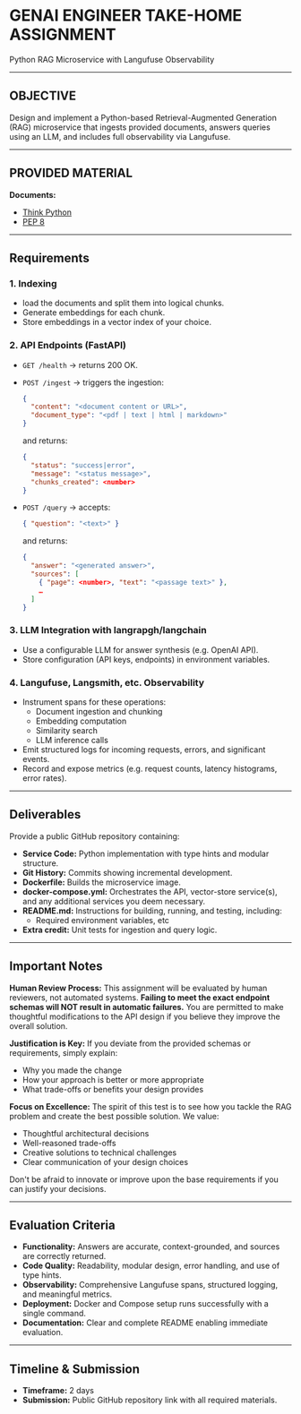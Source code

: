 # GENAI ENGINEER TAKE-HOME ASSIGNMENT

Python RAG Microservice with Langufuse Observability

---

## OBJECTIVE

Design and implement a Python-based Retrieval-Augmented Generation (RAG)
microservice that ingests provided documents, answers queries using an LLM, and
includes full observability via Langufuse.

---

## PROVIDED MATERIAL

**Documents:**

- [Think Python](https://allendowney.github.io/ThinkPython/index.html)
- [PEP 8](https://peps.python.org/pep-0008/)

---

## Requirements

### 1. Indexing

- load the documents and split them into logical chunks.  
- Generate embeddings for each chunk.  
- Store embeddings in a vector index of your choice.

### 2. API Endpoints (FastAPI)

- `GET /health` → returns 200 OK.  
- `POST /ingest` → triggers the ingestion:

  ```json
  {
    "content": "<document content or URL>",
    "document_type": "<pdf | text | html | markdown>"
  }
  ```

  and returns:

  ```json
  {
    "status": "success|error",
    "message": "<status message>",
    "chunks_created": <number>
  }
  ```

- `POST /query` → accepts:

  ```json
  { "question": "<text>" }
  ```

  and returns:

  ```json
  {
    "answer": "<generated answer>",
    "sources": [
      { "page": <number>, "text": "<passage text>" },
      …
    ]
  }
  ```

### 3. LLM Integration with langrapgh/langchain

- Use a configurable LLM for answer synthesis (e.g. OpenAI API).  
- Store configuration (API keys, endpoints) in environment variables.

### 4. Langufuse, Langsmith, etc. Observability

- Instrument spans for these operations:  
  - Document ingestion and chunking  
  - Embedding computation  
  - Similarity search  
  - LLM inference calls  
- Emit structured logs for incoming requests, errors, and significant events.  
- Record and expose metrics (e.g. request counts, latency histograms, error rates).

---

## Deliverables

Provide a public GitHub repository containing:

- **Service Code:** Python implementation with type hints and modular structure.  
- **Git History:** Commits showing incremental development.  
- **Dockerfile:** Builds the microservice image.  
- **docker-compose.yml:** Orchestrates the API, vector-store service(s), and any additional services you deem necessary.  
- **README.md:** Instructions for building, running, and testing, including:
  - Required environment variables, etc  
- **Extra credit:** Unit tests for ingestion and query logic.

---

## Important Notes

**Human Review Process:** This assignment will be evaluated by human reviewers, not automated systems. **Failing to meet the exact endpoint schemas will NOT result in automatic failures.** You are permitted to make thoughtful modifications to the API design if you believe they improve the overall solution.

**Justification is Key:** If you deviate from the provided schemas or requirements, simply explain:
- Why you made the change
- How your approach is better or more appropriate
- What trade-offs or benefits your design provides

**Focus on Excellence:** The spirit of this test is to see how you tackle the RAG problem and create the best possible solution. We value:
- Thoughtful architectural decisions
- Well-reasoned trade-offs
- Creative solutions to technical challenges
- Clear communication of your design choices

Don't be afraid to innovate or improve upon the base requirements if you can justify your decisions.

---

## Evaluation Criteria

- **Functionality:** Answers are accurate, context-grounded, and sources are correctly returned.  
- **Code Quality:** Readability, modular design, error handling, and use of type hints.  
- **Observability:** Comprehensive Langufuse spans, structured logging, and meaningful metrics.  
- **Deployment:** Docker and Compose setup runs successfully with a single command.  
- **Documentation:** Clear and complete README enabling immediate evaluation.

---

## Timeline & Submission

- **Timeframe:** 2 days  
- **Submission:** Public GitHub repository link with all required materials.
